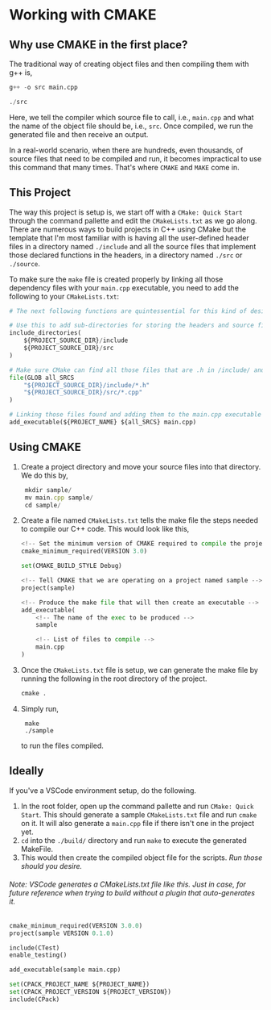 # Working with CMAKE

## Why use CMAKE in the first place?

The traditional way of creating object files and then compiling them with g++ is,

```py
g++ -o src main.cpp

./src
```

Here, we tell the compiler which source file to call, i.e., `main.cpp` and what the name of the object file should be, i.e., `src`. Once compiled, we run the generated file and then receive an output.

In a real-world scenario, when there are hundreds, even thousands, of source files that need to be compiled and run, it becomes impractical to use this command that many times. That's where `CMAKE` and `MAKE` come in.

## This Project
The way this project is setup is, we start off with a `CMake: Quick Start` through the command pallette and edit the `CMakeLists.txt` as we go along. There are numerous ways to build projects in C++ using CMake but the template that I'm most familiar with is having all the user-defined header files in a directory named `./include` and all the source files that implement those declared functions in the headers, in a directory named `./src` or `./source`.

To make sure the `make` file is created properly by linking all those dependency files with your `main.cpp` executable, you need to add the following to your `CMakeLists.txt`:
```py
# The next following functions are quintessential for this kind of design of CMake project

# Use this to add sub-directories for storing the headers and source files separately
include_directories(
    ${PROJECT_SOURCE_DIR}/include
    ${PROJECT_SOURCE_DIR}/src
)

# Make sure CMake can find all those files that are .h in /include/ and .cpp in /src/
file(GLOB all_SRCS
    "${PROJECT_SOURCE_DIR}/include/*.h"
    "${PROJECT_SOURCE_DIR}/src/*.cpp"
)

# Linking those files found and adding them to the main.cpp executable
add_executable(${PROJECT_NAME} ${all_SRCS} main.cpp)
```

## Using CMAKE

1. Create a project directory and move your source files into that directory. We do this by,
   ```ts
    mkdir sample/
    mv main.cpp sample/
    cd sample/
   ```
2. Create a file named `CMakeLists.txt` tells the make file the steps needed to compile our C++ code. This would look like this,
    ```py
    <!-- Set the minimum version of CMAKE required to compile the project -->
    cmake_minimum_required(VERSION 3.0)

    set(CMAKE_BUILD_STYLE Debug)

    <!-- Tell CMAKE that we are operating on a project named sample -->
    project(sample)

    <!-- Produce the make file that will then create an executable -->
    add_executable(
        <!-- The name of the exec to be produced -->
        sample

        <!-- List of files to compile -->
        main.cpp
    )
    ```
3. Once the `CMakeLists.txt` file is setup, we can generate the make file by running the following in the root directory of the project.
    ```py
    cmake .
    ```
4. Simply run,

        make
        ./sample

    to run the files compiled.


## Ideally

If you've a VSCode environment setup, do the following.
1. In the root folder, open up the command pallette and run `CMake: Quick Start`. This should generate a sample `CMakeLists.txt` file and run `cmake` on it. It will also generate a `main.cpp` file if there isn't one in the project yet.
2. `cd` into the `./build/` directory and run `make` to execute the generated MakeFile.
3. This would then create the compiled object file for the scripts. *Run those should you desire.*

###### Note: VSCode generates a CMakeLists.txt file like this. Just in case, for future reference when trying to build without a plugin that auto-generates it.

```py
cmake_minimum_required(VERSION 3.0.0)
project(sample VERSION 0.1.0)

include(CTest)
enable_testing()

add_executable(sample main.cpp)

set(CPACK_PROJECT_NAME ${PROJECT_NAME})
set(CPACK_PROJECT_VERSION ${PROJECT_VERSION})
include(CPack)
```
